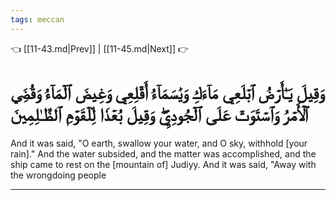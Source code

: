 ```yaml
---
tags: meccan
---
```


👈 [[11-43.md|Prev]] | [[11-45.md|Next]] 👉

# وَقِيلَ يَـٰٓأَرۡضُ ٱبۡلَعِي مَآءَكِ وَيَٰسَمَآءُ أَقۡلِعِي وَغِيضَ ٱلۡمَآءُ وَقُضِيَ ٱلۡأَمۡرُ وَٱسۡتَوَتۡ عَلَى ٱلۡجُودِيِّۖ وَقِيلَ بُعۡدٗا لِّلۡقَوۡمِ ٱلظَّـٰلِمِينَ

And it was said, "O earth, swallow your water, and O sky, withhold [your rain]." And the water subsided, and the matter was accomplished, and the ship came to rest on the [mountain of] Judiyy. And it was said, "Away with the wrongdoing people

---

